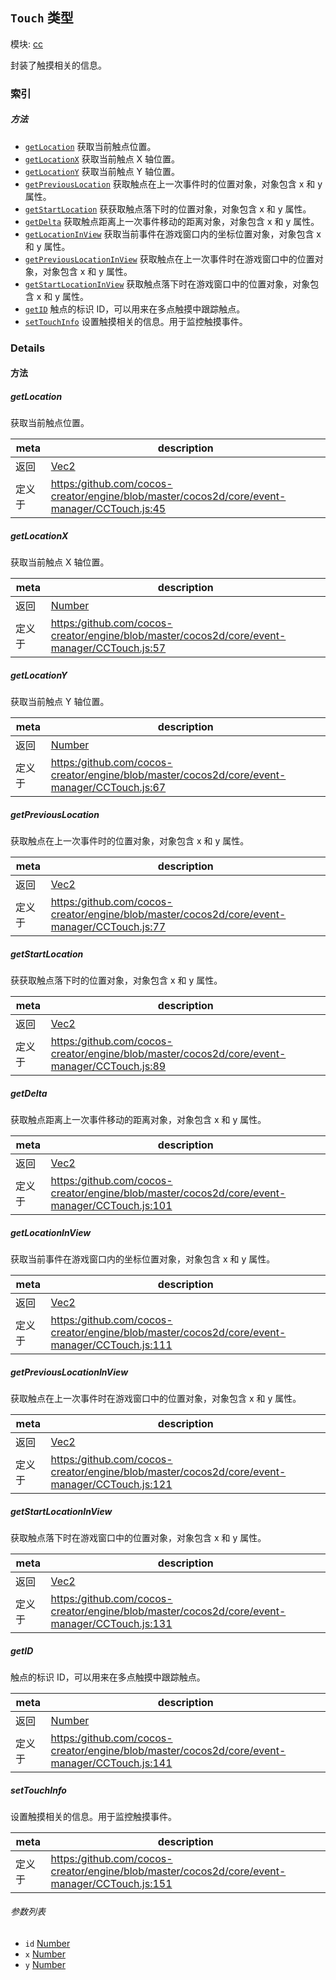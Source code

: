 ## `Touch` 类型



模块: [cc](../modules/cc.md)


封装了触摸相关的信息。


### 索引



##### 方法

  - [`getLocation`](#getlocation) 获取当前触点位置。
  - [`getLocationX`](#getlocationx) 获取当前触点 X 轴位置。
  - [`getLocationY`](#getlocationy) 获取当前触点 Y 轴位置。
  - [`getPreviousLocation`](#getpreviouslocation) 获取触点在上一次事件时的位置对象，对象包含 x 和 y 属性。
  - [`getStartLocation`](#getstartlocation) 获获取触点落下时的位置对象，对象包含 x 和 y 属性。
  - [`getDelta`](#getdelta) 获取触点距离上一次事件移动的距离对象，对象包含 x 和 y 属性。
  - [`getLocationInView`](#getlocationinview) 获取当前事件在游戏窗口内的坐标位置对象，对象包含 x 和 y 属性。
  - [`getPreviousLocationInView`](#getpreviouslocationinview) 获取触点在上一次事件时在游戏窗口中的位置对象，对象包含 x 和 y 属性。
  - [`getStartLocationInView`](#getstartlocationinview) 获取触点落下时在游戏窗口中的位置对象，对象包含 x 和 y 属性。
  - [`getID`](#getid) 触点的标识 ID，可以用来在多点触摸中跟踪触点。
  - [`setTouchInfo`](#settouchinfo) 设置触摸相关的信息。用于监控触摸事件。



### Details




<!-- Method Block -->
#### 方法


##### getLocation

获取当前触点位置。

| meta | description |
|------|-------------|
| 返回 | <a href="../classes/Vec2.html" class="crosslink">Vec2</a> 
| 定义于 | [https:/github.com/cocos-creator/engine/blob/master/cocos2d/core/event-manager/CCTouch.js:45](https:/github.com/cocos-creator/engine/blob/master/cocos2d/core/event-manager/CCTouch.js#L45) |



##### getLocationX

获取当前触点 X 轴位置。

| meta | description |
|------|-------------|
| 返回 | <a href="https://developer.mozilla.org/en/JavaScript/Reference/Global_Objects/Number" class="crosslink external" target="_blank">Number</a> 
| 定义于 | [https:/github.com/cocos-creator/engine/blob/master/cocos2d/core/event-manager/CCTouch.js:57](https:/github.com/cocos-creator/engine/blob/master/cocos2d/core/event-manager/CCTouch.js#L57) |



##### getLocationY

获取当前触点 Y 轴位置。

| meta | description |
|------|-------------|
| 返回 | <a href="https://developer.mozilla.org/en/JavaScript/Reference/Global_Objects/Number" class="crosslink external" target="_blank">Number</a> 
| 定义于 | [https:/github.com/cocos-creator/engine/blob/master/cocos2d/core/event-manager/CCTouch.js:67](https:/github.com/cocos-creator/engine/blob/master/cocos2d/core/event-manager/CCTouch.js#L67) |



##### getPreviousLocation

获取触点在上一次事件时的位置对象，对象包含 x 和 y 属性。

| meta | description |
|------|-------------|
| 返回 | <a href="../classes/Vec2.html" class="crosslink">Vec2</a> 
| 定义于 | [https:/github.com/cocos-creator/engine/blob/master/cocos2d/core/event-manager/CCTouch.js:77](https:/github.com/cocos-creator/engine/blob/master/cocos2d/core/event-manager/CCTouch.js#L77) |



##### getStartLocation

获获取触点落下时的位置对象，对象包含 x 和 y 属性。

| meta | description |
|------|-------------|
| 返回 | <a href="../classes/Vec2.html" class="crosslink">Vec2</a> 
| 定义于 | [https:/github.com/cocos-creator/engine/blob/master/cocos2d/core/event-manager/CCTouch.js:89](https:/github.com/cocos-creator/engine/blob/master/cocos2d/core/event-manager/CCTouch.js#L89) |



##### getDelta

获取触点距离上一次事件移动的距离对象，对象包含 x 和 y 属性。

| meta | description |
|------|-------------|
| 返回 | <a href="../classes/Vec2.html" class="crosslink">Vec2</a> 
| 定义于 | [https:/github.com/cocos-creator/engine/blob/master/cocos2d/core/event-manager/CCTouch.js:101](https:/github.com/cocos-creator/engine/blob/master/cocos2d/core/event-manager/CCTouch.js#L101) |



##### getLocationInView

获取当前事件在游戏窗口内的坐标位置对象，对象包含 x 和 y 属性。

| meta | description |
|------|-------------|
| 返回 | <a href="../classes/Vec2.html" class="crosslink">Vec2</a> 
| 定义于 | [https:/github.com/cocos-creator/engine/blob/master/cocos2d/core/event-manager/CCTouch.js:111](https:/github.com/cocos-creator/engine/blob/master/cocos2d/core/event-manager/CCTouch.js#L111) |



##### getPreviousLocationInView

获取触点在上一次事件时在游戏窗口中的位置对象，对象包含 x 和 y 属性。

| meta | description |
|------|-------------|
| 返回 | <a href="../classes/Vec2.html" class="crosslink">Vec2</a> 
| 定义于 | [https:/github.com/cocos-creator/engine/blob/master/cocos2d/core/event-manager/CCTouch.js:121](https:/github.com/cocos-creator/engine/blob/master/cocos2d/core/event-manager/CCTouch.js#L121) |



##### getStartLocationInView

获取触点落下时在游戏窗口中的位置对象，对象包含 x 和 y 属性。

| meta | description |
|------|-------------|
| 返回 | <a href="../classes/Vec2.html" class="crosslink">Vec2</a> 
| 定义于 | [https:/github.com/cocos-creator/engine/blob/master/cocos2d/core/event-manager/CCTouch.js:131](https:/github.com/cocos-creator/engine/blob/master/cocos2d/core/event-manager/CCTouch.js#L131) |



##### getID

触点的标识 ID，可以用来在多点触摸中跟踪触点。

| meta | description |
|------|-------------|
| 返回 | <a href="https://developer.mozilla.org/en/JavaScript/Reference/Global_Objects/Number" class="crosslink external" target="_blank">Number</a> 
| 定义于 | [https:/github.com/cocos-creator/engine/blob/master/cocos2d/core/event-manager/CCTouch.js:141](https:/github.com/cocos-creator/engine/blob/master/cocos2d/core/event-manager/CCTouch.js#L141) |



##### setTouchInfo

设置触摸相关的信息。用于监控触摸事件。

| meta | description |
|------|-------------|
| 定义于 | [https:/github.com/cocos-creator/engine/blob/master/cocos2d/core/event-manager/CCTouch.js:151](https:/github.com/cocos-creator/engine/blob/master/cocos2d/core/event-manager/CCTouch.js#L151) |

###### 参数列表
- `id` <a href="https://developer.mozilla.org/en/JavaScript/Reference/Global_Objects/Number" class="crosslink external" target="_blank">Number</a> 
- `x` <a href="https://developer.mozilla.org/en/JavaScript/Reference/Global_Objects/Number" class="crosslink external" target="_blank">Number</a> 
- `y` <a href="https://developer.mozilla.org/en/JavaScript/Reference/Global_Objects/Number" class="crosslink external" target="_blank">Number</a> 



